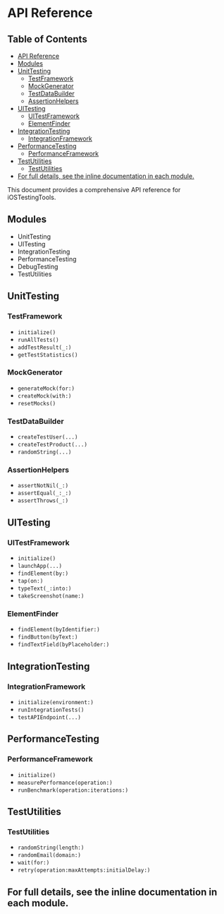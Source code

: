 # API Reference

<!-- TOC START -->
## Table of Contents
- [API Reference](#api-reference)
- [Modules](#modules)
- [UnitTesting](#unittesting)
  - [TestFramework](#testframework)
  - [MockGenerator](#mockgenerator)
  - [TestDataBuilder](#testdatabuilder)
  - [AssertionHelpers](#assertionhelpers)
- [UITesting](#uitesting)
  - [UITestFramework](#uitestframework)
  - [ElementFinder](#elementfinder)
- [IntegrationTesting](#integrationtesting)
  - [IntegrationFramework](#integrationframework)
- [PerformanceTesting](#performancetesting)
  - [PerformanceFramework](#performanceframework)
- [TestUtilities](#testutilities)
  - [TestUtilities](#testutilities)
- [For full details, see the inline documentation in each module.](#for-full-details-see-the-inline-documentation-in-each-module)
<!-- TOC END -->


This document provides a comprehensive API reference for iOSTestingTools.

## Modules

- UnitTesting
- UITesting
- IntegrationTesting
- PerformanceTesting
- DebugTesting
- TestUtilities

## UnitTesting

### TestFramework
- `initialize()`
- `runAllTests()`
- `addTestResult(_:)`
- `getTestStatistics()`

### MockGenerator
- `generateMock(for:)`
- `createMock(with:)`
- `resetMocks()`

### TestDataBuilder
- `createTestUser(...)`
- `createTestProduct(...)`
- `randomString(...)`

### AssertionHelpers
- `assertNotNil(_:)`
- `assertEqual(_:_:)`
- `assertThrows(_:)`

## UITesting

### UITestFramework
- `initialize()`
- `launchApp(...)`
- `findElement(by:)`
- `tap(on:)`
- `typeText(_:into:)`
- `takeScreenshot(name:)`

### ElementFinder
- `findElement(byIdentifier:)`
- `findButton(byText:)`
- `findTextField(byPlaceholder:)`

## IntegrationTesting

### IntegrationFramework
- `initialize(environment:)`
- `runIntegrationTests()`
- `testAPIEndpoint(...)`

## PerformanceTesting

### PerformanceFramework
- `initialize()`
- `measurePerformance(operation:)`
- `runBenchmark(operation:iterations:)`

## TestUtilities

### TestUtilities
- `randomString(length:)`
- `randomEmail(domain:)`
- `wait(for:)`
- `retry(operation:maxAttempts:initialDelay:)`

## For full details, see the inline documentation in each module.